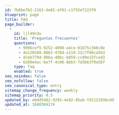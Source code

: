 ```yaml
---
id: 7b6be7b2-2163-4e82-af01-c1f55ef223f0
blueprint: page
title: FAQ
page_builder:
  -
    id: ljl49n3w
    title: 'Preguntas frecuentes'
    questions:
      - 9996cef5-9252-4008-a4ce-81b75c3b0c8e
      - 4e120288-8883-478d-a119-22c7f69ca5b3
      - dceb7794-90ba-40bc-b859-cc89e15fced3
      - 6209e4ac-be7f-4c00-8bb3-7d3b63f0a507
    type: faq
    enabled: true
seo_noindex: false
seo_nofollow: false
seo_canonical_type: entry
sitemap_change_frequency: weekly
sitemap_priority: 0.5
updated_by: e84d5482-9293-4e92-95ab-fd1122936cd9
updated_at: 1688384174
---
```

